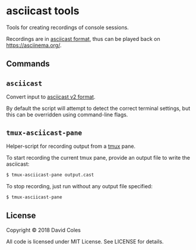 # asciicast tools

Tools for creating recordings of console sessions.

Recordings are in [asciicast format][asciicast-format], thus can be played
back on https://asciinema.org/.

[asciicast-format]: https://github.com/asciinema/asciinema/blob/develop/doc/asciicast-v2.md

## Commands

## `asciicast`

Convert input to [asciicast v2 format][asciicast-format].

By default the script will attempt to detect the correct terminal settings, but
this can be overridden using command-line flags.

## `tmux-asciicast-pane`

Helper-script for recording output from a [tmux](https://tmux.github.io) pane.

To start recording the current tmux pane, provide an output file to write the
asciicast:

```bash
$ tmux-asciicast-pane output.cast
```

To stop recording, just run without any output file specified:

```bash
$ tmux-asciicast-pane
```

## License

Copyright © 2018 David Coles

All code is licensed under MIT License. See LICENSE for details.
